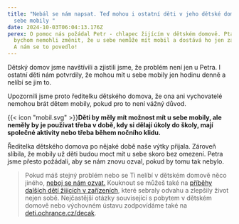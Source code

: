 ```yaml
---
title: "Nebál se nám napsat. Teď mohou i ostatní děti v jeho dětské domově mít u
  sebe mobily "
date: 2024-10-03T06:04:13.176Z
perex: O pomoc nás požádal Petr - chlapec žijícím v dětském domově. Ptal se, zda
  bychom nemohli změnit, že u sebe nemůže mít mobil a dostává ho jen za odměnu.
  A nám se to povedlo!
---
```

Dětský domov jsme navštívili a zjistili jsme, že problém není jen u Petra. I ostatní děti nám potvrdily, že mohou mít  u sebe mobily jen hodinu denně a nelíbí se jim to. 

Upozornili jsme proto ředitelku dětského domova, že ona ani vychovatelé nemohou brát dětem mobily, pokud pro to není vážný důvod. 

{{< icon "mobil.svg" >}}**Děti by měly mít možnost mít u sebe mobily, ale neměly by je používat třeba v době, kdy si dělají úkoly do školy, mají společné aktivity nebo třeba během nočního klidu.**

Ředitelka dětského domova po nějaké době naše výtky přijala. Zároveň slíbila, že mobily už děti budou moct mít u sebe skoro bez omezení. Petra jsme přesto požádali, aby se nám znovu ozval, pokud by tomu tak nebylo. 

> Pokud máš stejný problém nebo se Ti nelíbí v dětském domově něco jiného, [neboj se nám ozvat.](https://deti.ochrance.cz/kdo/jak/) Kouknout se můžeš také na [příběhy dalších dětí žijících v zařízeních](https://deti.ochrance.cz/pripady/ustavni-a-ochranna-vychova/), které sebraly odvahu a zlepšily život nejen sobě. Nejčastější otázky související s pobytem v dětském domově nebo výchovném ústavu zodpovídáme také na [deti.ochrance.cz/decak](https://deti.ochrance.cz/decak).